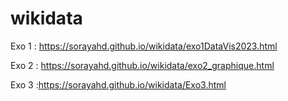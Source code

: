 # wikidata
Exo 1 : https://sorayahd.github.io/wikidata/exo1DataVis2023.html

Exo 2 : https://sorayahd.github.io/wikidata/exo2_graphique.html

Exo 3 :https://sorayahd.github.io/wikidata/Exo3.html
